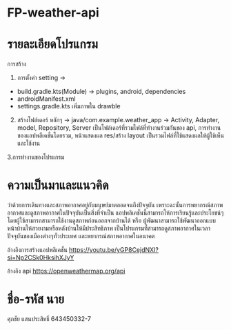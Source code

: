 # FP-weather-api
# รายละเอียดโปรแกรม
การสร้าง
1. การตั้งค่า setting ->
  - build.gradle.kts(Module) -> plugins, android, dependencies 
  - androidManifest.xml
  - settings.gradle.kts
เพิ่มภาพใน drawble
2. สร้างโฟล์เดอร์ หลักๆ ->
  java/com.example.weather_app -> Activity, Adapter, model, Repository, Server เป็นโฟล์เดอร์ที่รวมไฟล์ที่ทำงานร่วมกันของ api, การทำงานของแอปพลืเคชั่นโดยรวม, หน้าแสดงผล 
  res/สร้าง layout เป็นรวมไฟล์ที่ใช้แสดงผลให้ผู้ใช้เห็นและใช้งาน

3.การทำงานของโปรแกรม

# ความเป็นมาและแนวคิด
ว่าด้วยการเดินทางและสภาพอากาศอยู่กับมนุษย์มาตลอดจนถึงปัจจุบัน เพราะฉะนั้นการพยากรณ์สภาพอากาศและดูสภาพอากาศในปัจจุบันเป็นสิ่งที่จำเป็น แอปพลิเคชั่นนี้สามารถให้การเรียนรู้และประโยชน์ๆโดยผู้ใช้สามารถสามารถใช้งานดูสภาพก่อนออกจากบ้านได้ หรือ ผู้พัฒนาสามารถใช้พัฒนาออกแบบหน้าบ้านให้สวยงามหรือหลังบ้านให้มีประสิทธิภาพ 
เป็นโปรแกรมที่สามารถดูสภาพอากาศในเวลาปัจจุบันของเมืองต่างๆทั่วประเทศ และพยากรณ์สภาพอากาศในอนาคต  

อ้างอิงการสร้างแอปพลิเคชั่น 
https://youtu.be/yGP8CejdNXI?si=Np2CSk0HksihXJyY

อ้างอิง api 
https://openweathermap.org/api

# ชื่อ-รหัส นาย 
ศุภชัย แสนประสิทธิ์ 643450332-7
